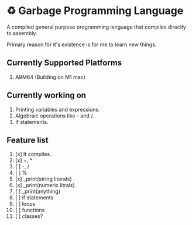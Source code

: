 # ♻️ Garbage Programming Language

A compiled general purpose programming language that compiles directly to assembly.

Primary reason for it's existence is for me to learn new things.

## Currently Supported Platforms

1. ARM64 (Building on M1 mac)

## Currently working on

1. Printing variables and expressions.
2. Algebraic operations like - and /.
3. If statements.

## Feature list

1. [x] It compiles.
2. [x] +, *
3. [ ] -, /
4. [ ] %
5. [x] _print(string literals)
6. [x] _print(numeric litrals)
7. [ ] _print(anything)
8. [ ] if statements
9. [ ] loops
10. [ ] functions
11. [ ] classes?
